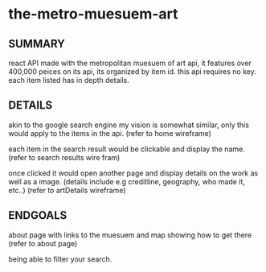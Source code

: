 # the-metro-muesuem-art

SUMMARY
---------
react API made with the metropolitan muesuem of art api, it features over 400,000 peices on its api, its organized by item id. this api requires no key. each item listed has in depth details. 
                                                            
DETAILS
----------
akin to the google search engine my vision is somewhat similar, only this would apply to the items in the api.
(refer to home wireframe)

each item in the search result would be clickable and display the name.
(refer to search results wire fram)

once clicked it would open another page and display details on the work as well as a image. 
(details include e.g creditline, geography, who made it, etc..)
(refer to artDetails wireframe)

ENDGOALS
---------
about page with links to the muesuem and map showing how to get there 
(refer to about page)

being able to filter your search. 

